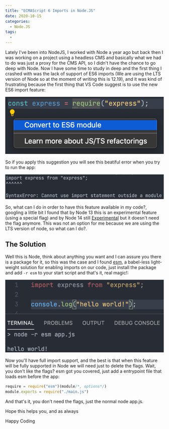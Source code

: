 ```yaml
---
title: "ECMAScript 6 Imports in Node.JS"
date: 2020-10-15
categories:
  - Node.JS
tags:
  - 
---
```


Lately I've been into NodeJS, I worked with Node a year ago but back then I was working on a project using a headless CMS and basically what we had to do was just a proxy for the CMS API, so I didn't have the chance to go deep with Node. Now I have some time to study in deep and the first thing I crashed with was the lack of support of ES6 imports (We are using the LTS version of Node so at the moment of writing this is 12.19), and it was kind of frustrating because the first thing that VS Code suggest is to use the new ES6 import feature:

![VS Code suggestion](/assets/images/vscode-express-refactor-suggestion.png)

So if you apply this suggestion you will see this beatiful error when you try to run the app:

![VS Code suggestion error](/assets/images/vscode-import-error.png)

So, what can I do in order to have this feature available in my code?, googling a little bit I found that by Node 13 this is an experimental feature (using a special flag) and by Node 14 still [Experimental](https://nodejs.org/api/esm.html#esm_modules_ecmascript_modules) but it doesn't need the flag anymore. This was not an option for me because we are using the LTS version of node, so what can I do?.

## The Solution

Well this is Node, think about anything you want and I can assure you there is a package for it, so this was the case and I found [esm](https://www.npmjs.com/package/esm), a babel-less light-weight solution for enabling imports on our code, just install the package and add `-r esm` to your start script and that's it, real magic!:

![VS Code esm](/assets/images/vscode-esm.png)

Now you'll have full import support, and the best is that when this feature will be fully supported in Node we will need just to delete the flags. Wait, you don't like the flags? esm got you covered, just add a entrypoint file that loads esm before the app:

~~~ javascript
require = require("esm")(module/*, options*/)
module.exports = require("./main.js")
~~~

And that's it, you don't need the flags, just the normal  node app.js.

Hope this helps you, and as always

Happy Coding
